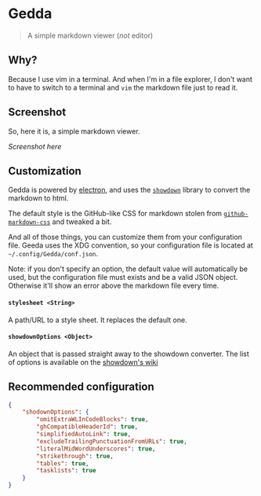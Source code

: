 # Gedda

> A simple markdown viewer (*not* editor)

## Why?

Because I use vim in a terminal. And when I'm in a file explorer, I don't want
to have to switch to a terminal and `vim` the markdown file just to read it.

## Screenshot

So, here it is, a simple markdown viewer.

*Screenshot here*

## Customization

Gedda is powered by [electron][], and uses the [`showdown`][showdown] library to
convert the markdown to html.

The default style is the GitHub-like CSS for markdown stolen from
[`github-markdown-css`][github-markdown-css] and tweaked a bit.

And all of those things, you can customize them from your configuration file.
Geeda uses the XDG convention, so your configuration file is located at
`~/.config/Gedda/conf.json`.

Note: if you don't specify an option, the default value will automatically be
used, but the configuration file must exists and be a valid JSON object.
Otherwise it'll show an error above the markdown file every time.

#### `stylesheet <String>`

A path/URL to a style sheet. It replaces the default one.

#### `showdownOptions <Object>`

An object that is passed straight away to the showdown converter. The list of
options is available on the [showdown's wiki][]

## Recommended configuration

```json
{
    "shodownOptions": {
        "omitExtraWLInCodeBlocks": true,
        "ghCompatibleHeaderId": true,
        "simplifiedAutoLink": true,
        "excludeTrailingPunctuationFromURLs": true,
        "literalMidWordUnderscores": true,
        "strikethrough": true,
        "tables": true,
        "tasklists": true
    }
}
```

[electron]: https://electron.atom.io/
[github-markdown-css]: https://github.com/sindresorhus/github-markdown-css
[showdown]: https://github.com/showdownjs/showdown
[showdown's wiki]: https://github.com/showdownjs/showdown/wiki/Showdown-options
